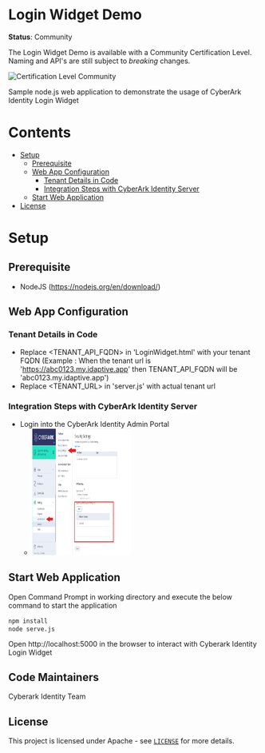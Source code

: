 # Login Widget Demo
**Status**: Community

The Login Widget Demo is available with a Community Certification Level.
Naming and API's are still subject to *breaking* changes.

![Certification Level Community](https://camo.githubusercontent.com/fc39ec5a52592c929ecd6e7ff4e3d1b7d5a4856c512a5486a5c24a00db6bcf6d/68747470733a2f2f696d672e736869656c64732e696f2f62616467652f43657274696669636174696f6e2532304c6576656c2d436f6d6d756e6974792d3238413734353f6c696e6b3d68747470733a2f2f6769746875622e636f6d2f637962657261726b2f636f6d6d756e6974792f626c6f622f6d61737465722f436f6e6a75722f636f6e76656e74696f6e732f63657274696669636174696f6e2d6c6576656c732e6d64)

Sample node.js web application to demonstrate the usage of CyberArk Identity Login Widget


# Contents
<!-- MarkdownTOC -->
- [Setup](#web-app-setup)
    - [Prerequisite](#prerequisites-to-understand-web-application)
	- [Web App Configuration](#setup-web-application)
		- [Tenant Details in Code](#tenant-details-setup)
		- [Integration Steps with CyberArk Identity Server](#integration-steps-with-cyberark-identity-server)
	- [Start Web Application](#start-web-application)
- [License](#license)
<a id="web-app-setup"></a>
# Setup
<a id="prerequisites-to-understand-web-application"></a>
## Prerequisite

* NodeJS (https://nodejs.org/en/download/)
<a id="setup-web-application"></a>
## Web App Configuration
<a id="tenant-details-setup"></a>
### Tenant Details in Code
* Replace <TENANT_API_FQDN> in 'LoginWidget.html' with your tenant FQDN (Example : When the tenant url is 'https://abc0123.my.idaptive.app' then TENANT_API_FQDN will be 'abc0123.my.idaptive.app')
* Replace <TENANT_URL> in 'server.js' with actual tenant url

<a id="integration-steps-with-cyberark-identity-server"></a>
### Integration Steps with CyberArk Identity Server
* Login into the CyberArk Identity Admin Portal 
   -  <img src="./media/DNS_setting.PNG" style="width:2.0625in;height:2.64583in" />

<a id="start-web-application"></a>
## Start Web Application
Open Command Prompt in working directory and execute the below command to start the application

```console
npm install
node serve.js
```
Open http://localhost:5000 in the browser to interact with Cyberark Identity Login Widget

## Code Maintainers

Cyberark Identity Team

<a id="license"></a>
## License

This project is licensed under Apache - see [`LICENSE`](../LICENSE) for more details.

